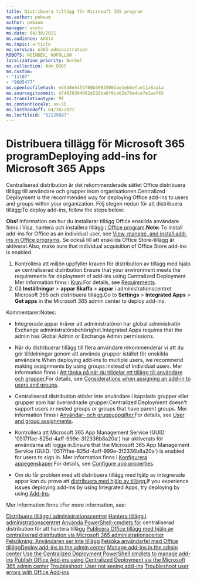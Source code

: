 ```yaml
---
title: Distribuera tillägg för Microsoft 365 program
ms.author: pebaum
author: pebaum
manager: scotv
ms.date: 04/30/2021
ms.audience: Admin
ms.topic: article
ms.service: o365-administration
ROBOTS: NOINDEX, NOFOLLOW
localization_priority: Normal
ms.collection: Adm_O365
ms.custom:
- "11107"
- "9005477"
ms.openlocfilehash: e55d8e5453f60b5993500dae1eb6efce11a8aa1a
ms.sourcegitcommit: d74039304002e526ba6f8ca02e76e4ce7e1aa743
ms.translationtype: MT
ms.contentlocale: sv-SE
ms.lasthandoff: 04/30/2021
ms.locfileid: "52125687"
---
```

# <a name="deploying-add-ins-for-microsoft-365-apps"></a><span data-ttu-id="1938e-102">Distribuera tillägg för Microsoft 365 program</span><span class="sxs-lookup"><span data-stu-id="1938e-102">Deploying add-ins for Microsoft 365 Apps</span></span>

<span data-ttu-id="1938e-103">Centraliserad distribution är det rekommenderade sättet Office distribuera tillägg till användare och grupper inom organisationen.</span><span class="sxs-lookup"><span data-stu-id="1938e-103">Centralized Deployment is the recommended way for deploying Office add-ins to users and groups within your organization.</span></span> <span data-ttu-id="1938e-104">Följ stegen nedan för att distribuera tillägg:</span><span class="sxs-lookup"><span data-stu-id="1938e-104">To deploy add-ins, follow the steps below:</span></span>

<span data-ttu-id="1938e-105">**Obs!** Information om hur du installerar tillägg Office enskilda användare finns i Visa, hantera och installera tillägg [i Office program.](https://support.microsoft.com/topic/view-manage-and-install-add-ins-in-office-programs-16278816-1948-4028-91e5-76dca5380f8d)</span><span class="sxs-lookup"><span data-stu-id="1938e-105">**Note:** To install add-ins for Office as an individual user, see [View, manage, and install add-ins in Office programs](https://support.microsoft.com/topic/view-manage-and-install-add-ins-in-office-programs-16278816-1948-4028-91e5-76dca5380f8d).</span></span> <span data-ttu-id="1938e-106">Se också till att enskilda Office Store-tillägg är aktiverat.</span><span class="sxs-lookup"><span data-stu-id="1938e-106">Also, make sure that individual acquisition of Office Store add-ins is enabled.</span></span> 

1. <span data-ttu-id="1938e-107">Kontrollera att miljön uppfyller kraven för distribution av tillägg med hjälp av centraliserad distribution.</span><span class="sxs-lookup"><span data-stu-id="1938e-107">Ensure that your environment meets the requirements for deployment of add-ins using Centralized Deployment.</span></span> <span data-ttu-id="1938e-108">Mer information finns i [Krav](https://docs.microsoft.com/microsoft-365/admin/manage/centralized-deployment-of-add-ins?#requirements).</span><span class="sxs-lookup"><span data-stu-id="1938e-108">For details, see [Requirements](https://docs.microsoft.com/microsoft-365/admin/manage/centralized-deployment-of-add-ins?#requirements).</span></span>
2. <span data-ttu-id="1938e-109">Gå **Inställningar**  >  **appar Skaffa**  >  **appar** i administrationscentret Microsoft 365 och distribuera tillägg.</span><span class="sxs-lookup"><span data-stu-id="1938e-109">Go to **Settings** > **Integrated Apps** > **Get apps** in the Microsoft 365 admin center to deploy add-ins.</span></span> 

<span data-ttu-id="1938e-110">Kommentarer:</span><span class="sxs-lookup"><span data-stu-id="1938e-110">Notes:</span></span> 

- <span data-ttu-id="1938e-111">Integrerade appar kräver att administratören har global administratör Exchange administratörsbehörighet.</span><span class="sxs-lookup"><span data-stu-id="1938e-111">Integrated Apps requires that the admin has Global Admin or Exchange Admin permissions.</span></span>

- <span data-ttu-id="1938e-112">När du distribuerar tillägg till flera användare rekommenderar vi att du gör tilldelningar genom att använda grupper istället för enskilda användare.</span><span class="sxs-lookup"><span data-stu-id="1938e-112">When deploying add-ins to multiple users, we recommend making assignments by using groups instead of individual users.</span></span> <span data-ttu-id="1938e-113">Mer information finns i [Att tänka på när du tilldelar ett tillägg till användare och grupper.](https://docs.microsoft.com/microsoft-365/admin/manage/manage-deployment-of-add-ins?view=o365-worldwide#considerations-when-assigning-an-add-in-to-users-and-groups)</span><span class="sxs-lookup"><span data-stu-id="1938e-113">For details, see [Considerations when assigning an add-in to users and groups](https://docs.microsoft.com/microsoft-365/admin/manage/manage-deployment-of-add-ins?view=o365-worldwide#considerations-when-assigning-an-add-in-to-users-and-groups).</span></span>

- <span data-ttu-id="1938e-114">Centraliserad distribution stöder inte användare i kapslade grupper eller grupper som har överordnade grupper.</span><span class="sxs-lookup"><span data-stu-id="1938e-114">Centralized Deployment doesn't support users in nested groups or groups that have parent groups.</span></span> <span data-ttu-id="1938e-115">Mer information finns i [Användar- och gruppuppgifter.](https://docs.microsoft.com/microsoft-365/admin/manage/centralized-deployment-of-add-ins?view=o365-worldwide#user-and-group-assignments)</span><span class="sxs-lookup"><span data-stu-id="1938e-115">For details, see [User and group assignments](https://docs.microsoft.com/microsoft-365/admin/manage/centralized-deployment-of-add-ins?view=o365-worldwide#user-and-group-assignments).</span></span>

- <span data-ttu-id="1938e-116">Kontrollera att Microsoft 365 App Management Service (GUID: '0517ffae-825d-4aff-999e-3f2336b8a20a') har aktiverats för användarna att logga in.</span><span class="sxs-lookup"><span data-stu-id="1938e-116">Ensure that the Microsoft 365 App Management Service (GUID: '0517ffae-825d-4aff-999e-3f2336b8a20a') is enabled for users to sign in.</span></span> <span data-ttu-id="1938e-117">Mer information finns i [Konfigurera appegenskaper](https://docs.microsoft.com/azure/active-directory/manage-apps/add-application-portal-configure#configure-app-properties).</span><span class="sxs-lookup"><span data-stu-id="1938e-117">For details, see [Configure app properties](https://docs.microsoft.com/azure/active-directory/manage-apps/add-application-portal-configure#configure-app-properties).</span></span>

- <span data-ttu-id="1938e-118">Om du får problem med att distribuera tillägg med hjälp av integrerade appar kan du prova att [distribuera med hjälp av tillägg.](https://admin.microsoft.com/AdminPortal/Home?#/Settings/AddIns)</span><span class="sxs-lookup"><span data-stu-id="1938e-118">If you experience issues deploying add-ins by using Integrated Apps, try deploying by using [Add-Ins](https://admin.microsoft.com/AdminPortal/Home?#/Settings/AddIns).</span></span>

<span data-ttu-id="1938e-119">Mer information finns i:</span><span class="sxs-lookup"><span data-stu-id="1938e-119">For more information, see:</span></span>

<span data-ttu-id="1938e-120">[Distribuera tillägg i administrationscentret](https://docs.microsoft.com/microsoft-365/admin/manage/manage-deployment-of-add-ins) 
 [Hantera tillägg i administrationscentret](https://docs.microsoft.com/microsoft-365/admin/manage/manage-addins-in-the-admin-center) 
 [Använda PowerShell-cmdlets för](https://docs.microsoft.com/microsoft-365/enterprise/use-the-centralized-deployment-powershell-cmdlets-to-manage-add-ins) centraliserad distribution för att hantera tillägg 
 [Publicera Office tillägg med hjälp av centraliserad distribution via Microsoft 365 administrationscenter](https://docs.microsoft.com/office/dev/add-ins/publish/centralized-deployment#publish-an-office-add-in-via-centralized-deployment) 
 [Felsökning: Användaren ser inte tillägg](https://docs.microsoft.com/office365/troubleshoot/access-management/user-not-seeing-add-ins) 
 [Felsöka användarfel med Office tillägg](https://docs.microsoft.com/office/dev/add-ins/testing/testing-and-troubleshooting)</span><span class="sxs-lookup"><span data-stu-id="1938e-120">[Deploy add-ins in the admin center](https://docs.microsoft.com/microsoft-365/admin/manage/manage-deployment-of-add-ins)
[Manage add-ins in the admin center](https://docs.microsoft.com/microsoft-365/admin/manage/manage-addins-in-the-admin-center)
[Use the Centralized Deployment PowerShell cmdlets to manage add-ins](https://docs.microsoft.com/microsoft-365/enterprise/use-the-centralized-deployment-powershell-cmdlets-to-manage-add-ins)
[Publish Office Add-ins using Centralized Deployment via the Microsoft 365 admin center](https://docs.microsoft.com/office/dev/add-ins/publish/centralized-deployment#publish-an-office-add-in-via-centralized-deployment)
[Troubleshoot: User not seeing add-ins](https://docs.microsoft.com/office365/troubleshoot/access-management/user-not-seeing-add-ins)
[Troubleshoot user errors with Office Add-ins](https://docs.microsoft.com/office/dev/add-ins/testing/testing-and-troubleshooting)</span></span>